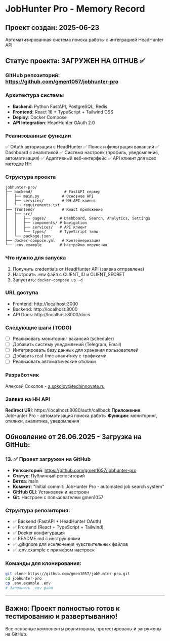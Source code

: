 # JobHunter Pro - Memory Record

## Проект создан: 2025-06-23
Автоматизированная система поиска работы с интеграцией HeadHunter API

## Статус проекта: ЗАГРУЖЕН НА GITHUB ✅

### GitHub репозиторий: https://github.com/gmen1057/jobhunter-pro

### Архитектура системы
- **Backend**: Python FastAPI, PostgreSQL, Redis
- **Frontend**: React 18 + TypeScript + Tailwind CSS  
- **Deploy**: Docker Compose
- **API Integration**: HeadHunter OAuth 2.0

### Реализованные функции
✅ OAuth авторизация с HeadHunter
✅ Поиск и фильтрация вакансий
✅ Dashboard с аналитикой
✅ Система настроек (профиль, уведомления, автоматизация)
✅ Адаптивный веб-интерфейс
✅ API клиент для всех методов HH

### Структура проекта
```
jobhunter-pro/
├── backend/              # FastAPI сервер
│   ├── main.py          # Основное API
│   ├── services/        # HH API клиент
│   └── requirements.txt
├── frontend/            # React приложение
│   ├── src/
│   │   ├── pages/      # Dashboard, Search, Analytics, Settings
│   │   ├── components/ # Navigation
│   │   ├── services/   # API клиент
│   │   └── types/      # TypeScript типы
│   └── package.json
├── docker-compose.yml   # Контейнеризация
└── .env.example        # Настройки окружения
```

### Что нужно для запуска
1. Получить credentials от HeadHunter API (заявка отправлена)
2. Настроить .env файл с CLIENT_ID и CLIENT_SECRET
3. Запустить: `docker-compose up -d`

### URL доступа
- Frontend: http://localhost:3000
- Backend: http://localhost:8000  
- API Docs: http://localhost:8000/docs

### Следующие шаги (TODO)
- [ ] Реализовать мониторинг вакансий (scheduler)
- [ ] Добавить систему уведомлений (Telegram, Email)
- [ ] Интегрировать базу данных для хранения пользователей
- [ ] Добавить real-time аналитику с графиками
- [ ] Реализовать автоматические отклики

### Разработчик
Алексей Соколов - a.sokolov@techinnovate.ru

### Заявка на HH API
**Redirect URI**: https://localhost:8080/auth/callback
**Приложение**: JobHunter Pro - автоматизация поиска работы
**Функции**: мониторинг, отклики, аналитика, уведомления

## Обновление от 26.06.2025 - Загрузка на GitHub:

### 13. ✅ Проект загружен на GitHub
- **Репозиторий**: https://github.com/gmen1057/jobhunter-pro
- **Статус**: Публичный репозиторий
- **Ветка**: main
- **Коммит**: "Initial commit: JobHunter Pro - automated job search system"
- **GitHub CLI**: Установлен и настроен
- **Git**: Настроен с пользователем gmen1057

### Структура репозитория:
- ✅ Backend (FastAPI + HeadHunter OAuth)
- ✅ Frontend (React + TypeScript + Tailwind)  
- ✅ Docker конфигурация
- ✅ README.md с инструкциями
- ✅ .gitignore для исключения чувствительных файлов
- ✅ .env.example с примером настроек

### Команды для клонирования:
```bash
git clone https://github.com/gmen1057/jobhunter-pro.git
cd jobhunter-pro
cp .env.example .env
# Заполнить .env файл
```

---
## Важно: Проект полностью готов к тестированию и развертыванию!
Все основные компоненты реализованы, протестированы и загружены на GitHub.